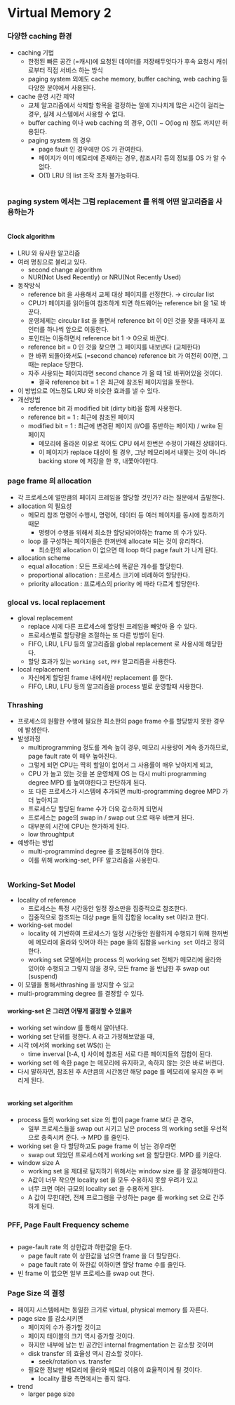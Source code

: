 # Virtual Memory 2

### 다양한 caching 환경

* caching 기법
  * 한정된 빠른 공간 (=캐시)에 요청된 데이터를 저장해두엇다가 후속 요청시 캐쉬로부터 직접 서비스 하는 방식
  * paging system 외에도 cache memory, buffer caching, web caching 등 다양한 분야에서 사용된다.
* cache 운영 시간 제약
  * 교체 알고리즘에서 삭제할 항목을 결정하는 일에 지나치게 많은 시간이 걸리는 경우, 실제 시스템에서 사용할 수 없다.
  * buffer caching 이나 web caching 의 경우, O(1) \~ O(log n) 정도 까지만 허용된다.
  * paging system 의 경우
    * page fault 인 경우에만 OS 가 관여한다.
    * 페이지가 이미 메모리에 존재하는 경우, 참조시각 등의 정보를 OS 가 알 수 없다.
    * O(1) LRU 의 list 조작 조차 불가능하다.

<figure><img src="../../.gitbook/assets/image (2) (6).png" alt=""><figcaption></figcaption></figure>

### paging system 에서는 그럼 replacement 를 위해 어떤 알고리즘을 사용하는가

<figure><img src="../../.gitbook/assets/image (3) (1) (2).png" alt=""><figcaption></figcaption></figure>

#### Clock algorithm

* LRU 와 유사한 알고리즘
* 여러 명칭으로 불리고 있다.
  * second change algorithm
  * NUR(Not Used Recently) or NRU(Not Recently Used)
* 동작방식
  * reference bit 을 사용해서 교체 대상 페이지를 선정한다. → circular list
  * CPU가 페이지를 읽어들여 참조하게 되면 하드웨어는 reference bit 을 1로 바꾼다.
  * 운영체제는 circular list 을 돌면서 reference bit 이 0인 것을 찾을 때까지 포인터를 하나씩 앞으로 이동한다.
  * 포인터는 이동하면서 reference bit 1 → 0으로 바꾼다.
  * reference bit = 0 인 것을 찾으면 그 페이지를 내보낸다 (교체한다)
  * 한 바뀌 되돌아와서도 (=second chance) reference bit 가 여전히 0이면, 그때는 replace 당한다.
  * 자주 사용되는 페이지라면 second chance 가 올 때 1로 바뀌어있을 것이다.
    * 결국 reference bit = 1 은 최근에 참조된 페이지임을 뜻한다.
* 이 방법으로 어느정도 LRU 와 비슷한 효과를 낼 수 있다.
* 개선방법
  * reference bit 과 modified bit (dirty bit)을 함께 사용한다.
  * reference bit = 1 : 최근에 참조된 페이지
  * modified bit = 1 : 최근에 변경된 페이지 (I/O를 동반하는 페이지) / write 된 페이지
    * 메모리에 올라온 이유로 적어도 CPU 에서 한번은 수정이 가해진 상태이다.
    * 이 페이지가 replace 대상이 될 경우, 그냥 메모리에서 내쫓는 것이 아니라 backing store 에 저장을 한 후, 내쫓아야한다.

### page frame 의 allocation

* 각 프로세스에 얼만큼의 페이지 프레임을 할당할 것인가? 라는 질문에서 출발한다.
* allocation 의 필요성
  * 메모리 참조 명령어 수행시, 명령어, 데이터 등 여러 페이지를 동시에 참조하기 때문
    * 명령어 수행을 위해서 최소한 할당되어야하는 frame 의 수가 있다.
  * loop 를 구성하는 페이지들은 한꺼번에 allocate 되는 것이 유리하다.
    * 최소한의 allocation 이 없으면 매 loop 마다 page fault 가 나게 된다.
* allocation scheme
  * equal allocation : 모든 프로세스에 똑같은 개수를 할당한다.
  * proportional allocation : 프로세스 크기에 비례하여 할당한다.
  * priority allocation : 프로세스의 priority 에 따라 다르게 할당한다.

### glocal vs. local replacement

* gloval replacement
  * replace 시에 다른 프로세스에 할당된 프레임을 빼앗아 올 수 있다.
  * 프로세스별로 할당량을 조절하는 또 다른 방법이 된다.
  * FIFO, LRU, LFU 등의 알고리즘을 global replacement 로 사용시에 해당한다.
  * 할당 효과가 있는 `working set`, `PFF` 알고리즘을 사용한다.
* local replacement
  * 자신에게 할당된 frame 내에서만 replacement 를 한다.
  * FIFO, LRU, LFU 등의 알고리즘을 process 별로 운영할때 사용한다.

### Thrashing

* 프로세스의 원활한 수행에 필요한 최소한의 page frame 수를 할당받지 못한 경우에 발생한다.
* 발생과정
  * multiprogramming 정도를 계속 높이 경우, 메모리 사용량이 계속 증가하므로, page fault rate 이 매우 높아진다.
  * 그렇게 되면 CPU는 딱히 할일이 없어서 그 사용률이 매우 낮아지게 되고,
  * CPU 가 놀고 있는 것을 본 운영체제 OS 는 다시 multi programming degree MPD 를 높여야한다고 판단하게 된다.
  * 또 다른 프로세스가 시스템에 추가되면 multi-programming degree MPD 가 더 높아지고
  * 프로세스당 할당된 frame 수가 더욱 감소하게 되면서
  * 프로세스는 page의 swap in / swap out 으로 매우 바쁘게 된다.
  * 대부분의 시간에 CPU는 한가하게 된다.
  * low throughtput
* 예방하는 방법
  * multi-programmind degree 를 조절해주어야 한다.
  * 이를 위해 working-set, PFF 알고리즘을 사용한다.

<figure><img src="../../.gitbook/assets/image (1) (2) (1) (1).png" alt=""><figcaption></figcaption></figure>

### Working-Set Model

* locality of reference
  * 프로세스는 특정 시간동안 일정 장소만을 집중적으로 참조한다.
  * 집중적으로 참조되는 대상 page 들의 집합을 locality set 이라고 한다.
* working-set model
  * locality 에 기반하여 프로세스가 일정 시간동안 원활하게 수행되기 위해 한꺼번에 메모리에 올라와 잇어야 하는 page 들의 집합을 `working set` 이라고 정의한다.
  * working set 모델에서는 process 의 working set 전체가 메모리에 올라와 있어야 수행되고 그렇지 않을 경우, 모든 frame 을 반납한 후 swap out (suspend)
* 이 모델을 통해서thrashing 을 방지할 수 있고
* multi-programming degree 를 결정할 수 있다.

#### working-set 은 그러면 어떻게 결정할 수 있을까

* working set window 를 통해서 알아낸다.
* working set 단위를 정한다. A 라고 가정해보았을 때,
* 시각 t에서의 working set WS(t) 는
  * time inverval \[t-A, t] 사이에 참조된 서로 다른 페이지들의 집합이 된다.
* working set 에 속한 page 는 메모리에 유지하고, 속하지 않는 것은 바로 버린다.
* 다시 말하자면, 참조된 후 A만큼의 시간동안 해당 page 를 메모리에 유지한 후 버리게 된다.

<figure><img src="../../.gitbook/assets/image (4) (4) (1) (1).png" alt=""><figcaption></figcaption></figure>

#### working set algorithm

* process 들의 working set size 의 합이 page frame 보다 큰 경우,
  * 일부 프로세스들을 swap out 시키고 남은 process 의 working set을 우선적으로 충족시켜 준다. → MPD 를 줄인다.
* working set 을 다 할당하고도 page frame 이 남는 경우라면
  * swap out 되었던 프로세스에게 working set 을 할당한다. MPD 를 키운다.
* window size A
  * working set 을 제대로 탐지하기 위해서는 window size 를 잘 결정해야한다.
  * A값이 너무 작으면 locality set 을 모두 수용하지 못할 우려가 있고
  * 너무 크면 여러 규모의 locality set 을 수용하게 된다.
  * A 값이 무한대면, 전체 프로그램을 구성하는 page 를 working set 으로 간주하게 된다.

### PFF, Page Fault Frequency scheme

<figure><img src="../../.gitbook/assets/image (7) (4).png" alt=""><figcaption></figcaption></figure>

* page-fault rate 의 상한값과 하한값을 둔다.
  * page fault rate 이 상한값을 넘으면 frame 을 더 할당한다.
  * page fault rate 이 하한값 이하이면 할당 frame 수를 줄인다.
* 빈 frame 이 없으면 일부 프로세스를 swap out 한다.

### Page Size 의 결정

* 페이지 시스템에서는 동일한 크기로 virtual, physical memory 를 자른다.
* page size 를 감소시키면
  * 페이지의 수가 증가할 것이고
  * 페이지 테이블의 크기 역시 증가할 것이다.
  * 하지만 내부에 남는 빈 공간인 internal fragmentation 는 감소할 것이며
  * disk transfer 의 효율성 역시 감소할 것이다.
    * seek/rotation vs. transfer
  * 필요한 정보만 메모리에 올라와 메모리 이용이 효율적이게 될 것이다.
    * locality 활용 측면에서는 좋지 않다.
* trend
  * larger page size
